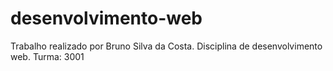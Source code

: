 # desenvolvimento-web

Trabalho realizado por Bruno Silva da Costa.
Disciplina de desenvolvimento web.
Turma: 3001
